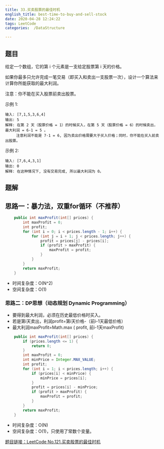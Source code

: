 ```yaml
---
title: 33.买卖股票的最佳时机
english_title: best-time-to-buy-and-sell-stock
date: 2020-04-28 12:24:22
tags: LeetCode
categories:  /DataStructure

---
```


## 题目

给定一个数组，它的第 i 个元素是一支给定股票第 i 天的价格。

如果你最多只允许完成一笔交易（即买入和卖出一支股票一次），设计一个算法来计算你所能获取的最大利润。

注意：你不能在买入股票前卖出股票。

示例 1:
```
输入: [7,1,5,3,6,4]
输出: 5
解释: 在第 2 天（股票价格 = 1）的时候买入，在第 5 天（股票价格 = 6）的时候卖出，最大利润 = 6-1 = 5 。
     注意利润不能是 7-1 = 6, 因为卖出价格需要大于买入价格；同时，你不能在买入前卖出股票。
```
示例 2:
```
输入: [7,6,4,3,1]
输出: 0
解释: 在这种情况下, 没有交易完成, 所以最大利润为 0。
```

## 题解

## 思路一：暴力法，双重for循环（不推荐）

```java
    public int maxProfit(int[] prices) {
        int maxProfit = 0;
        int profit;
        for (int i = 0; i < prices.length - 1; i++) {
            for (int j = i + 1; j < prices.length; j++) {
                profit = prices[j] - prices[i];
                if (profit > maxProfit) {
                    maxProfit = profit;
                }
            }
        }
        return maxProfit;
    }
```

* 时间复杂度：O(N^2)
* 空间复杂度：O(1)

### 思路二：DP思想（动态规划 Dynamic Programming）

* 要得到最大利润，必须在历史最低价格时买入。
* 若是第i天卖出，利润profit=第i天价格-（前i-1天最低价格）
* 最大利润maxProfit=Math.max ( profit, 前i-1天maxProfit)

```java
    public int maxProfit(int[] prices) {
        if (prices.length <= 1) {
            return 0;
        }
        int maxProfit = 0;
        int minPrice = Integer.MAX_VALUE;
        int profit;
        for (int i = 1; i < prices.length; i++) {
            if (prices[i] < minPrice) {
                minPrice = prices[i];
            }
            profit = prices[i] - minPrice;
            if (profit > maxProfit) {
                maxProfit = profit;
            }
        }
        return maxProfit;
    }
```

* 时间复杂度：O(N)
* 空间复杂度：O(1)，只使用了常数个变量。

[题目链接：LeetCode No.121.买卖股票的最佳时机](https://leetcode-cn.com/problems/best-time-to-buy-and-sell-stock)